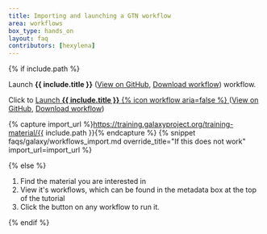 ```yaml
---
title: Importing and launching a GTN workflow
area: workflows
box_type: hands_on
layout: faq
contributors: [hexylena]
---
```


{% if include.path %}

<div class="show-when-galaxy-proxy-active">
<span class="workflow" data-workflow="{{ site.url }}{{ site.baseurl }}{{ include.path | convert_workflow_path_to_trs }}">Launch <strong>{{ include.title }}</strong> <i class="fas fa-share-alt" aria-hidden="true"></i></span>
(<a href="https://github.com/galaxyproject/training-material/blob/main/{{ include.path }}">View on GitHub</a>, <a href="https://training.galaxyproject.org/training-material/{{ include.path }}">Download workflow</a>)
workflow.
</div>

<div class="hide-when-galaxy-proxy-active">

Click to 
<a href="https://my.galaxy.training/?path=/workflows/trs_import%3Frun_form=true%26trs_url={{ site.url }}{{ site.baseurl }}{{ include.path | convert_workflow_path_to_trs }}">
    Launch <strong>{{ include.title }}</strong> {% icon workflow aria=false %}
</a>
(<a href="https://github.com/galaxyproject/training-material/blob/main/{{ include.path }}">View on GitHub</a>, <a href="https://training.galaxyproject.org/training-material/{{ include.path }}">Download workflow</a>)

</div>

{% capture import_url %}https://training.galaxyproject.org/training-material/{{ include.path }}{% endcapture %}
{% snippet faqs/galaxy/workflows_import.md override_title="If this does not work" import_url=import_url %}

{% else %}

1. Find the material you are interested in
2. View it's workflows, which can be found in the metadata box at the top of the tutorial
3. Click the button on any workflow to run it.

{% endif %}
